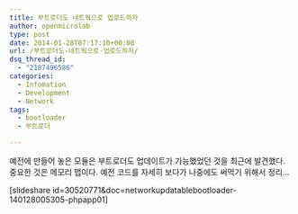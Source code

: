 ```yaml
---
title: 부트로더도 네트웍으로 업로드하자
author: openmicrolab
type: post
date: 2014-01-28T07:17:10+00:00
url: /부트로더도-네트웍으로-업로드하자/
dsq_thread_id:
  - "2187496586"
categories:
  - Infomation
  - Development
  - Network
tags:
  - bootloader
  - 부트로더

---
```

예전에 만들어 놓은 모듈은 부트로더도 업데이트가 가능했었던 것을 최근에 발견했다. 중요한 것은 메모리 맵이다. 예전 코드를 자세히 보다가 나중에도 써먹기 위해서 정리&#8230;

[slideshare id=30520771&doc=networkupdatablebootloader-140128005305-phpapp01]